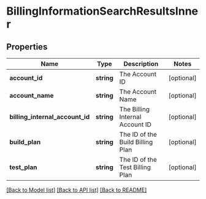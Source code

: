 # BillingInformationSearchResultsInner

## Properties
Name | Type | Description | Notes
------------ | ------------- | ------------- | -------------
**account_id** | **string** | The Account ID | [optional] 
**account_name** | **string** | The Account Name | [optional] 
**billing_internal_account_id** | **string** | The Billing Internal Account ID | [optional] 
**build_plan** | **string** | The ID of the Build Billing Plan | [optional] 
**test_plan** | **string** | The ID of the Test Billing Plan | [optional] 

[[Back to Model list]](../README.md#documentation-for-models) [[Back to API list]](../README.md#documentation-for-api-endpoints) [[Back to README]](../README.md)


